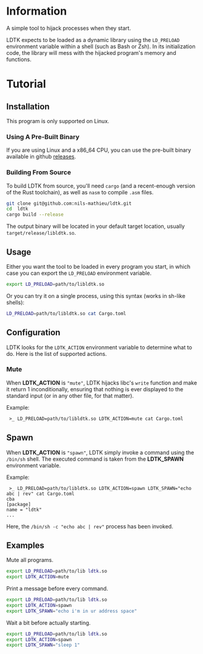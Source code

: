 # Information

A simple tool to hijack processes when they start.

LDTK expects to be loaded as a dynamic library using the `LD_PRELOAD` environment variable within
a shell (such as Bash or Zsh). In its initialization code, the library will mess with the hijacked
program's memory and functions.

# Tutorial

## Installation

This program is only supported on Linux.

### Using A Pre-Built Binary

If you are using Linux and a x86_64 CPU, you can use the pre-built binary available in github
[releases](https://github.com/nils-mathieu/ldtk/releases).

### Building From Source

To build LDTK from source, you'll need `cargo` (and a recent-enough version of the Rust toolchain),
as well as `nasm` to compile `.asm` files.

```bash
git clone git@github.com:nils-mathieu/ldtk.git
cd  ldtk
cargo build --release
```

The output binary will be located in your default target location, usually `target/release/libldtk.so`.

## Usage

Either you want the tool to be loaded in every program you start, in which case you can export the
`LD_PRELOAD` environment variable.

```bash
export LD_PRELOAD=path/to/libldtk.so
```

Or you can try it on a single process, using this syntax (works in sh-like shells):

```bash
LD_PRELOAD=path/to/libldtk.so cat Cargo.toml
```

## Configuration

LDTK looks for the `LDTK_ACTION` environment variable to determine what to do. Here is the list of
supported actions.

### Mute

When **LDTK_ACTION** is `"mute"`, LDTK hijacks libc's `write` function and make it return 1
inconditionally, ensuring that nothing is ever displayed to the standard input (or in any other
file, for that matter).

Example:

```txt
 >_ LD_PRELOAD=path/to/libldtk.so LDTK_ACTION=mute cat Cargo.toml
```

## Spawn

When **LDTK_ACTION** is `"spawn"`, LDTK simply invoke a command using the `/bin/sh` shell. The
executed command is taken from the **LDTK_SPAWN** environment variable.

Example:

```
 >_ LD_PRELOAD=path/to/libldtk.so LDTK_ACTION=spawn LDTK_SPAWN="echo abc | rev" cat Cargo.toml
cba
[package]
name = "ldtk"
...
```

Here, the `/bin/sh -c "echo abc | rev"` process has been invoked.

## Examples

Mute all programs.

```bash
export LD_PRELOAD=path/to/lib ldtk.so
export LDTK_ACTION=mute
```

Print a message before every command.

```bash
export LD_PRELOAD=path/to/lib ldtk.so
export LDTK_ACTION=spawn
export LDTK_SPAWN="echo i'm in ur address space"
```

Wait a bit before actually starting.

```bash
export LD_PRELOAD=path/to/lib ldtk.so
export LDTK_ACTION=spawn
export LDTK_SPAWN="sleep 1"
```
